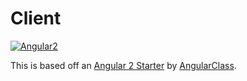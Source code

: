 # Client
[![Angular2](https://img.shields.io/badge/angular-2.0.0--beta.15-brightgreen.svg?maxAge=2592000)]()

This is based off an [Angular 2 Starter](https://angularclass.github.io/angular2-webpack-starter/) by [AngularClass](https://github.com/AngularClass).
